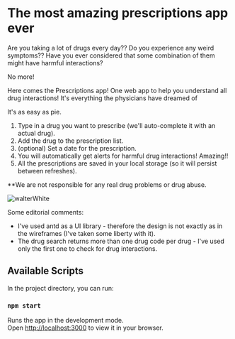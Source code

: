 # The most amazing prescriptions app ever

Are you taking a lot of drugs every day?? Do you experience any weird symptoms?? Have you ever considered that some combination of them might have harmful interactions?

No more!

Here comes the Prescriptions app!
One web app to help you understand all drug interactions! It's everything the physicians have dreamed of

It's as easy as pie.

1. Type in a drug you want to prescribe (we'll auto-complete it with an actual drug).
2. Add the drug to the prescription list.
3. (optional) Set a date for the prescription.
4. You will automatically get alerts for harmful drug interactions! Amazing!!
5. All the prescriptions are saved in your local storage (so it will persist between refreshes).

**We are not responsible for any real drug problems or drug abuse.

![walterWhite](https://user-images.githubusercontent.com/44494570/190483145-5dd8b55a-ae11-44f4-b3fe-f6591164007f.gif)


Some editorial comments:
* I've used antd as a UI library - therefore the design is not exactly as in the wireframes (I've taken some liberty with it).
* The drug search returns more than one drug code per drug - I've used only the first one to check for drug interactions.


## Available Scripts

In the project directory, you can run:

### `npm start`

Runs the app in the development mode.\
Open [http://localhost:3000](http://localhost:3000) to view it in your browser.

